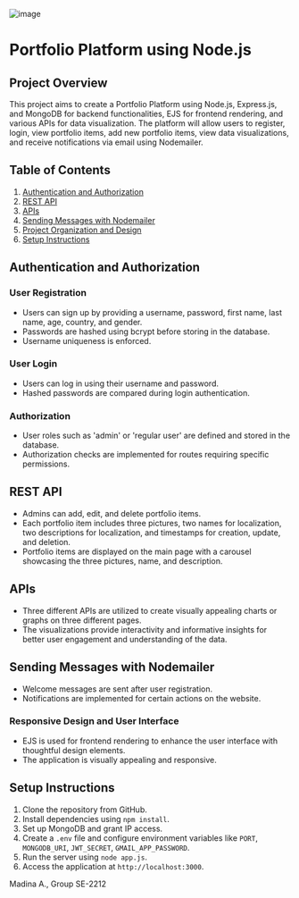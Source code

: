  ![image](https://github.com/sleepingforest100/NodeJS-portfolio-platform/assets/123440519/322be6ee-65fa-4f0c-af1c-a0daf1ec6f0a)

 # Portfolio Platform using Node.js

## Project Overview
This project aims to create a Portfolio Platform using Node.js, Express.js, and MongoDB for backend functionalities, EJS for frontend rendering, and various APIs for data visualization. The platform will allow users to register, login, view portfolio items, add new portfolio items, view data visualizations, and receive notifications via email using Nodemailer.

## Table of Contents
1. [Authentication and Authorization](#authentication-and-authorization)
2. [REST API](#rest-api)
3. [APIs](#apis)
4. [Sending Messages with Nodemailer](#sending-messages-with-nodemailer)
5. [Project Organization and Design](#project-organization-and-design)
6. [Setup Instructions](#setup-instructions)

## Authentication and Authorization
### User Registration
- Users can sign up by providing a username, password, first name, last name, age, country, and gender.
- Passwords are hashed using bcrypt before storing in the database.
- Username uniqueness is enforced.

### User Login
- Users can log in using their username and password.
- Hashed passwords are compared during login authentication.

### Authorization
- User roles such as 'admin' or 'regular user' are defined and stored in the database.
- Authorization checks are implemented for routes requiring specific permissions.

## REST API
- Admins can add, edit, and delete portfolio items.
- Each portfolio item includes three pictures, two names for localization, two descriptions for localization, and timestamps for creation, update, and deletion.
- Portfolio items are displayed on the main page with a carousel showcasing the three pictures, name, and description.

## APIs
- Three different APIs are utilized to create visually appealing charts or graphs on three different pages.
- The visualizations provide interactivity and informative insights for better user engagement and understanding of the data.

## Sending Messages with Nodemailer
- Welcome messages are sent after user registration.
- Notifications are implemented for certain actions on the website.

### Responsive Design and User Interface
- EJS is used for frontend rendering to enhance the user interface with thoughtful design elements.
- The application is visually appealing and responsive.

## Setup Instructions
1. Clone the repository from GitHub.
2. Install dependencies using `npm install`.
3. Set up MongoDB and grant IP access.
4. Create a `.env` file and configure environment variables like `PORT`, `MONGODB_URI`, `JWT_SECRET`, `GMAIL_APP_PASSWORD`.
5. Run the server using `node app.js`.
6. Access the application at `http://localhost:3000`.

Madina A., Group SE-2212

